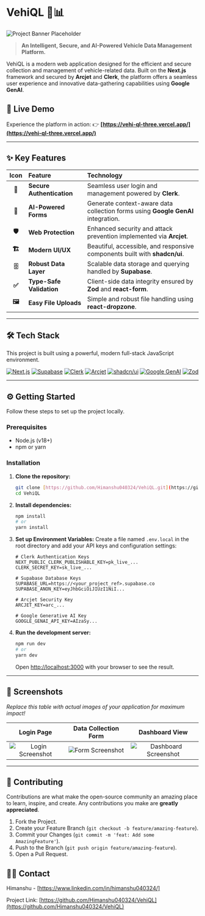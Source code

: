 # VehiQL 🚗📊

![Project Banner Placeholder](/vehiql-ai/public/Dashboard.png)

> **An Intelligent, Secure, and AI-Powered Vehicle Data Management Platform.**

VehiQL is a modern web application designed for the efficient and secure collection and management of vehicle-related data. Built on the **Next.js** framework and secured by **Arcjet** and **Clerk**, the platform offers a seamless user experience and innovative data-gathering capabilities using **Google GenAI**.

## 🚀 Live Demo

Experience the platform in action:
👉 **[https://vehi-ql-three.vercel.app/](https://vehi-ql-three.vercel.app/)**

---

## ✨ Key Features

| Icon | Feature | Technology |
| :---: | :--- | :--- |
| **🔐** | **Secure Authentication** | Seamless user login and management powered by **Clerk**. |
| **🧠** | **AI-Powered Forms** | Generate context-aware data collection forms using **Google GenAI** integration. |
| **🛡️** | **Web Protection** | Enhanced security and attack prevention implemented via **Arcjet**. |
| **🏗️** | **Modern UI/UX** | Beautiful, accessible, and responsive components built with **shadcn/ui**. |
| **🗄️** | **Robust Data Layer** | Scalable data storage and querying handled by **Supabase**. |
| **✅** | **Type-Safe Validation** | Client-side data integrity ensured by **Zod** and **react-form**. |
| **🖼️** | **Easy File Uploads** | Simple and robust file handling using **react-dropzone**. |

---

## 🛠️ Tech Stack

This project is built using a powerful, modern full-stack JavaScript environment.

[![Next.js](https://img.shields.io/badge/Next.js-Black?style=for-the-badge&logo=next.js&logoColor=white)](https://nextjs.org/)
[![Supabase](https://img.shields.io/badge/Supabase-181818?style=for-the-badge&logo=supabase&logoColor=green)](https://supabase.io/)
[![Clerk](https://img.shields.io/badge/Clerk-6C47FF?style=for-the-badge&logo=clerk&logoColor=white)](https://clerk.com/)
[![Arcjet](https://img.shields.io/badge/Arcjet-5900FF?style=for-the-badge&logoColor=white)](https://arcjet.com/)
[![shadcn/ui](https://img.shields.io/badge/shadcn%2Fui-000000?style=for-the-badge&logo=vercel&logoColor=white)](https://ui.shadcn.com/)
[![Google GenAI](https://img.shields.io/badge/Google%20GenAI-4285F4?style=for-the-badge&logo=google&logoColor=white)](https://ai.google/)
[![Zod](https://img.shields.io/badge/Zod-3E67A6?style=for-the-badge&logo=zod&logoColor=white)](https://zod.dev/)

---

## ⚙️ Getting Started

Follow these steps to set up the project locally.

### Prerequisites

* Node.js (v18+)
* npm or yarn

### Installation

1.  **Clone the repository:**
    ```bash
    git clone [https://github.com/Himanshu040324/VehiQL.git](https://github.com/Himanshu040324/VehiQL.git)
    cd VehiQL
    ```
2.  **Install dependencies:**
    ```bash
    npm install
    # or
    yarn install
    ```
3.  **Set up Environment Variables:**
    Create a file named `.env.local` in the root directory and add your API keys and configuration settings:

    ```env
    # Clerk Authentication Keys
    NEXT_PUBLIC_CLERK_PUBLISHABLE_KEY=pk_live_...
    CLERK_SECRET_KEY=sk_live_...

    # Supabase Database Keys
    SUPABASE_URL=https://<your_project_ref>.supabase.co
    SUPABASE_ANON_KEY=eyJhbGciOiJIUzI1NiI...

    # Arcjet Security Key
    ARCJET_KEY=arc_...

    # Google Generative AI Key
    GOOGLE_GENAI_API_KEY=AIzaSy...
    ```

4.  **Run the development server:**
    ```bash
    npm run dev
    # or
    yarn dev
    ```
    Open [http://localhost:3000](http://localhost:3000) with your browser to see the result.

---

## 📸 Screenshots

*Replace this table with actual images of your application for maximum impact!*

| Login Page | Data Collection Form | Dashboard View |
| :---: | :---: | :---: |
| ![Login Screenshot](/vehiql-ai/public/LoginPage.png) | ![Form Screenshot](/vehiql-ai/public/DataCollectForm.png) | ![Dashboard Screenshot](/vehiql-ai/public/Dashboard.png) |

---

## 👋 Contributing

Contributions are what make the open-source community an amazing place to learn, inspire, and create. Any contributions you make are **greatly appreciated**.

1.  Fork the Project.
2.  Create your Feature Branch (`git checkout -b feature/amazing-feature`).
3.  Commit your Changes (`git commit -m 'feat: Add some AmazingFeature'`).
4.  Push to the Branch (`git push origin feature/amazing-feature`).
5.  Open a Pull Request.

## 🧑‍💻 Contact

Himanshu - [https://www.linkedin.com/in/himanshu040324/]

Project Link: [https://github.com/Himanshu040324/VehiQL](https://github.com/Himanshu040324/VehiQL)